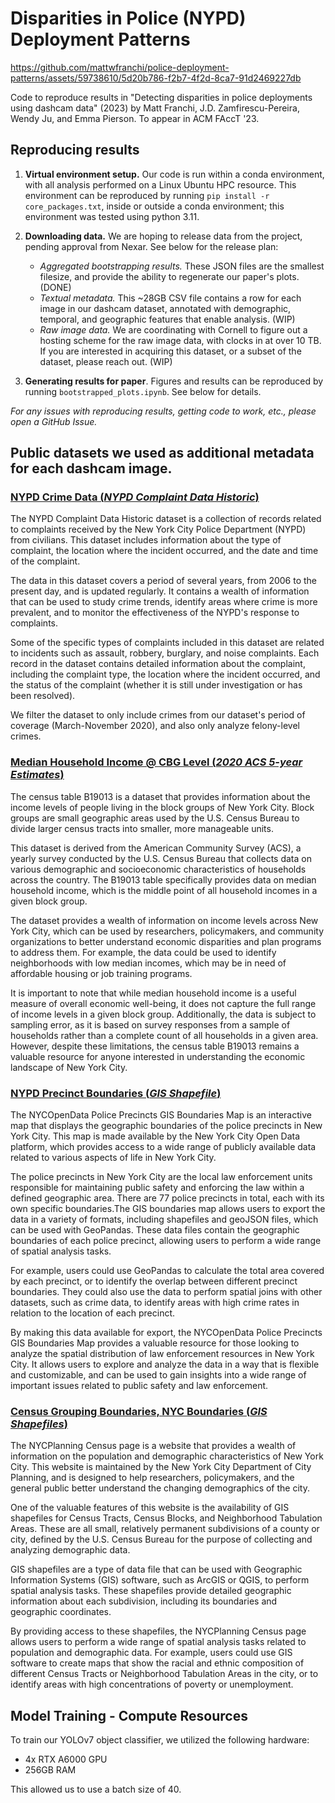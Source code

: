 # Disparities in Police (NYPD) Deployment Patterns
https://github.com/mattwfranchi/police-deployment-patterns/assets/59738610/5d20b786-f2b7-4f2d-8ca7-91d2469227db


Code to reproduce results in "Detecting disparities in police deployments using dashcam data" (2023) by Matt Franchi, J.D. Zamfirescu-Pereira, Wendy Ju, and Emma Pierson. To appear in ACM FAccT '23. 

## Reproducing results 
1. **Virtual environment setup.** Our code is run within a conda environment, with all analysis performed on a Linux Ubuntu HPC resource. This environment can be reproduced by running `pip install -r core_packages.txt`, inside or outside a conda environment; this environment was tested using python 3.11. 

2. **Downloading data.** We are hoping to release data from the project, pending approval from Nexar. See below for the release plan: 
    - *Aggregated bootstrapping results.* These JSON files are the smallest filesize, and provide the ability to regenerate our paper's plots. (DONE)
    - *Textual metadata.* This ~28GB CSV file contains a row for each image in our dashcam dataset, annotated with demographic, temporal, and geographic features that enable analysis. (WIP)
    - *Raw image data.* We are coordinating with Cornell to figure out a hosting scheme for the raw image data, with clocks in at over 10 TB. If you are interested in acquiring this dataset, or a subset of the dataset, please reach out. (WIP)

3. **Generating results for paper**. Figures and results can be reproduced by running `bootstrapped_plots.ipynb`. See below for details. 

*For any issues with reproducing results, getting code to work, etc., please open a GitHub Issue.* 

## Public datasets we used as additional metadata for each dashcam image. 
### [NYPD Crime Data (*NYPD Complaint Data Historic*)](https://data.cityofnewyork.us/Public-Safety/NYPD-Complaint-Data-Historic/qgea-i56i)
The NYPD Complaint Data Historic dataset is a collection of records related to complaints received by the New York City Police Department (NYPD) from civilians. This dataset includes information about the type of complaint, the location where the incident occurred, and the date and time of the complaint.

The data in this dataset covers a period of several years, from 2006 to the present day, and is updated regularly. It contains a wealth of information that can be used to study crime trends, identify areas where crime is more prevalent, and to monitor the effectiveness of the NYPD's response to complaints.

Some of the specific types of complaints included in this dataset are related to incidents such as assault, robbery, burglary, and noise complaints. Each record in the dataset contains detailed information about the complaint, including the complaint type, the location where the incident occurred, and the status of the complaint (whether it is still under investigation or has been resolved).

We filter the dataset to only include crimes from our dataset's period of coverage (March-November 2020), and also only analyze felony-level crimes. 

### [Median Household Income @ CBG Level (*2020 ACS 5-year Estimates*)](https://data.census.gov/table?q=B19013&g=050XX00US36005$1500000,36047$1500000,36061$1500000,36081$1500000,36085$1500000&tid=ACSDT5Y2021.B19013)
The census table B19013 is a dataset that provides information about the income levels of people living in the block groups of New York City. Block groups are small geographic areas used by the U.S. Census Bureau to divide larger census tracts into smaller, more manageable units.

This dataset is derived from the American Community Survey (ACS), a yearly survey conducted by the U.S. Census Bureau that collects data on various demographic and socioeconomic characteristics of households across the country. The B19013 table specifically provides data on median household income, which is the middle point of all household incomes in a given block group.

The dataset provides a wealth of information on income levels across New York City, which can be used by researchers, policymakers, and community organizations to better understand economic disparities and plan programs to address them. For example, the data could be used to identify neighborhoods with low median incomes, which may be in need of affordable housing or job training programs.

It is important to note that while median household income is a useful measure of overall economic well-being, it does not capture the full range of income levels in a given block group. Additionally, the data is subject to sampling error, as it is based on survey responses from a sample of households rather than a complete count of all households in a given area. However, despite these limitations, the census table B19013 remains a valuable resource for anyone interested in understanding the economic landscape of New York City.

### [NYPD Precinct Boundaries (*GIS Shapefile*)](https://data.cityofnewyork.us/Public-Safety/Police-Precincts/78dh-3ptz)
The NYCOpenData Police Precincts GIS Boundaries Map is an interactive map that displays the geographic boundaries of the police precincts in New York City. This map is made available by the New York City Open Data platform, which provides access to a wide range of publicly available data related to various aspects of life in New York City.

The police precincts in New York City are the local law enforcement units responsible for maintaining public safety and enforcing the law within a defined geographic area. There are 77 police precincts in total, each with its own specific boundaries.The GIS boundaries map allows users to export the data in a variety of formats, including shapefiles and geoJSON files, which can be used with GeoPandas. These data files contain the geographic boundaries of each police precinct, allowing users to perform a wide range of spatial analysis tasks.

For example, users could use GeoPandas to calculate the total area covered by each precinct, or to identify the overlap between different precinct boundaries. They could also use the data to perform spatial joins with other datasets, such as crime data, to identify areas with high crime rates in relation to the location of each precinct.

By making this data available for export, the NYCOpenData Police Precincts GIS Boundaries Map provides a valuable resource for those looking to analyze the spatial distribution of law enforcement resources in New York City. It allows users to explore and analyze the data in a way that is flexible and customizable, and can be used to gain insights into a wide range of important issues related to public safety and law enforcement.

### [Census Grouping Boundaries, NYC Boundaries (*GIS Shapefiles*)](https://www.nyc.gov/site/planning/data-maps/open-data/census-download-metadata.page)
The NYCPlanning Census page is a website that provides a wealth of information on the population and demographic characteristics of New York City. This website is maintained by the New York City Department of City Planning, and is designed to help researchers, policymakers, and the general public better understand the changing demographics of the city.

One of the valuable features of this website is the availability of GIS shapefiles for Census Tracts, Census Blocks, and Neighborhood Tabulation Areas. These are all small, relatively permanent subdivisions of a county or city, defined by the U.S. Census Bureau for the purpose of collecting and analyzing demographic data.

GIS shapefiles are a type of data file that can be used with Geographic Information Systems (GIS) software, such as ArcGIS or QGIS, to perform spatial analysis tasks. These shapefiles provide detailed geographic information about each subdivision, including its boundaries and geographic coordinates.

By providing access to these shapefiles, the NYCPlanning Census page allows users to perform a wide range of spatial analysis tasks related to population and demographic data. For example, users could use GIS software to create maps that show the racial and ethnic composition of different Census Tracts or Neighborhood Tabulation Areas in the city, or to identify areas with high concentrations of poverty or unemployment.



## Model Training - Compute Resources 
To train our YOLOv7 object classifier, we utilized the following hardware: 
- 4x RTX A6000 GPU
- 256GB RAM 

This allowed us to use a batch size of 40. 




